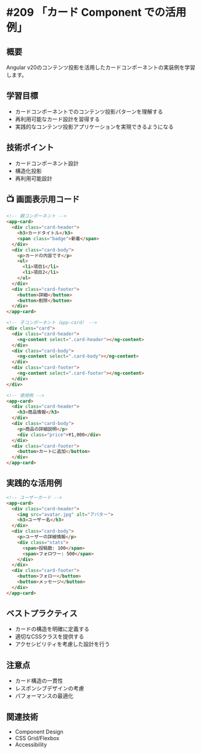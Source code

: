 # #209 「カード Component での活用例」

## 概要
Angular v20のコンテンツ投影を活用したカードコンポーネントの実装例を学習します。

## 学習目標
- カードコンポーネントでのコンテンツ投影パターンを理解する
- 再利用可能なカード設計を習得する
- 実践的なコンテンツ投影アプリケーションを実現できるようになる

## 技術ポイント
- カードコンポーネント設計
- 構造化投影
- 再利用可能設計

## 📺 画面表示用コード

```html
<!-- 親コンポーネント -->
<app-card>
  <div class="card-header">
    <h3>カードタイトル</h3>
    <span class="badge">新着</span>
  </div>
  <div class="card-body">
    <p>カードの内容です</p>
    <ul>
      <li>項目1</li>
      <li>項目2</li>
    </ul>
  </div>
  <div class="card-footer">
    <button>詳細</button>
    <button>削除</button>
  </div>
</app-card>
```

```html
<!-- 子コンポーネント（app-card） -->
<div class="card">
  <div class="card-header">
    <ng-content select=".card-header"></ng-content>
  </div>
  <div class="card-body">
    <ng-content select=".card-body"></ng-content>
  </div>
  <div class="card-footer">
    <ng-content select=".card-footer"></ng-content>
  </div>
</div>
```

```html
<!-- 使用例 -->
<app-card>
  <div class="card-header">
    <h3>商品情報</h3>
  </div>
  <div class="card-body">
    <p>商品の詳細説明</p>
    <div class="price">¥1,000</div>
  </div>
  <div class="card-footer">
    <button>カートに追加</button>
  </div>
</app-card>
```

## 実践的な活用例

```html
<!-- ユーザーカード -->
<app-card>
  <div class="card-header">
    <img src="avatar.jpg" alt="アバター">
    <h3>ユーザー名</h3>
  </div>
  <div class="card-body">
    <p>ユーザーの詳細情報</p>
    <div class="stats">
      <span>投稿数: 100</span>
      <span>フォロワー: 500</span>
    </div>
  </div>
  <div class="card-footer">
    <button>フォロー</button>
    <button>メッセージ</button>
  </div>
</app-card>
```

## ベストプラクティス
- カードの構造を明確に定義する
- 適切なCSSクラスを提供する
- アクセシビリティを考慮した設計を行う

## 注意点
- カード構造の一貫性
- レスポンシブデザインの考慮
- パフォーマンスの最適化

## 関連技術
- Component Design
- CSS Grid/Flexbox
- Accessibility
